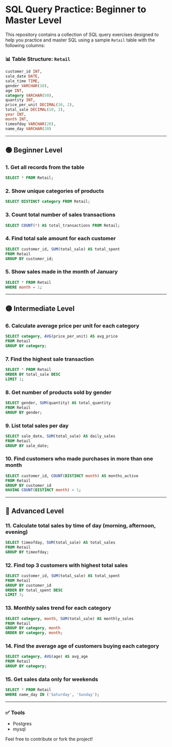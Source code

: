 # SQL Query Practice: Beginner to Master Level

This repository contains a collection of SQL query exercises designed to help you practice and master SQL using a sample `Retail` table with the following columns:

### 📊 Table Structure: `Retail`

```sql
customer_id INT,
sale_date DATE,
sale_time TIME,
gender VARCHAR(10),
age INT,
category VARCHAR(50),
quantity INT,
price_per_unit DECIMAL(10, 2),
total_sale DECIMAL(10, 2),
year INT,
month INT,
timeofday VARCHAR(20),
name_day VARCHAR(20)
```

---

## 🟢 Beginner Level

### 1. Get all records from the table

```sql
SELECT * FROM Retail;
```

### 2. Show unique categories of products

```sql
SELECT DISTINCT category FROM Retail;
```

### 3. Count total number of sales transactions

```sql
SELECT COUNT(*) AS total_transactions FROM Retail;
```

### 4. Find total sale amount for each customer

```sql
SELECT customer_id, SUM(total_sale) AS total_spent
FROM Retail
GROUP BY customer_id;
```

### 5. Show sales made in the month of January

```sql
SELECT * FROM Retail
WHERE month = 1;
```

---

## 🟡 Intermediate Level

### 6. Calculate average price per unit for each category

```sql
SELECT category, AVG(price_per_unit) AS avg_price
FROM Retail
GROUP BY category;
```

### 7. Find the highest sale transaction

```sql
SELECT * FROM Retail
ORDER BY total_sale DESC
LIMIT 1;
```

### 8. Get number of products sold by gender

```sql
SELECT gender, SUM(quantity) AS total_quantity
FROM Retail
GROUP BY gender;
```

### 9. List total sales per day

```sql
SELECT sale_date, SUM(total_sale) AS daily_sales
FROM Retail
GROUP BY sale_date;
```

### 10. Find customers who made purchases in more than one month

```sql
SELECT customer_id, COUNT(DISTINCT month) AS months_active
FROM Retail
GROUP BY customer_id
HAVING COUNT(DISTINCT month) > 1;
```

---

## 🔴 Advanced Level

### 11. Calculate total sales by time of day (morning, afternoon, evening)

```sql
SELECT timeofday, SUM(total_sale) AS total_sales
FROM Retail
GROUP BY timeofday;
```

### 12. Find top 3 customers with highest total sales

```sql
SELECT customer_id, SUM(total_sale) AS total_spent
FROM Retail
GROUP BY customer_id
ORDER BY total_spent DESC
LIMIT 3;
```

### 13. Monthly sales trend for each category

```sql
SELECT category, month, SUM(total_sale) AS monthly_sales
FROM Retail
GROUP BY category, month
ORDER BY category, month;
```

### 14. Find the average age of customers buying each category

```sql
SELECT category, AVG(age) AS avg_age
FROM Retail
GROUP BY category;
```

### 15. Get sales data only for weekends

```sql
SELECT * FROM Retail
WHERE name_day IN ('Saturday', 'Sunday');
```

---

### ✅ Tools
* Postgres
* mysql

Feel free to contribute or fork the project!
